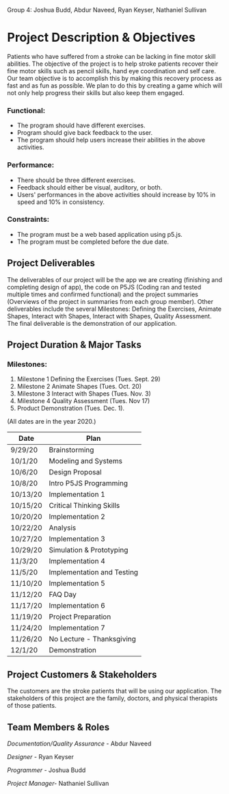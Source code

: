 Group 4: Joshua Budd, Abdur Naveed, Ryan Keyser, Nathaniel Sullivan

# Project Description &amp; Objectives

Patients who have suffered from a stroke can be lacking in fine motor skill abilities. The objective of the project is to help stroke patients recover their fine motor skills such as pencil skills, hand eye coordination and self care. Our team objective is to accomplish this by making this recovery process as fast and as fun as possible. We plan to do this by creating a game which will not only help progress their skills but also keep them engaged.

### Functional:

- The program should have different exercises.
- Program should give back feedback to the user.
- The program should help users increase their abilities in the above activities.

### Performance:

- There should be three different exercises.
- Feedback should either be visual, auditory, or both.
- Users&#39; performances in the above activities should increase by 10% in speed and 10% in consistency.

### Constraints:

- The program must be a web based application using p5.js.
- The program must be completed before the due date.

## Project Deliverables

The deliverables of our project will be the app we are creating (finishing and completing design of app), the code on P5JS (Coding ran and tested multiple times and confirmed functional) and the project summaries (Overviews of the project in summaries from each group member). Other deliverables include the several Milestones: Defining the Exercises, Animate Shapes, Interact with Shapes, Interact with Shapes, Quality Assessment. The final deliverable is the demonstration of our application.

## Project Duration &amp; Major Tasks

### Milestones:

1. Milestone 1 Defining the Exercises (Tues. Sept. 29)
2. Milestone 2 Animate Shapes (Tues. Oct. 20)
3. Milestone 3 Interact with Shapes (Tues. Nov. 3)
4. Milestone 4 Quality Assessment (Tues. Nov 17)
5. Product Demonstration (Tues. Dec. 1).

(All dates are in the year 2020.)

| Date | Plan |
| --- | --- |
| 9/29/20 | Brainstorming |
| 10/1/20 | Modeling and Systems |
|10/6/20 | Design Proposal |
| 10/8/20 | Intro P5JS Programming |
| 10/13/20 | Implementation 1 |
| 10/15/20 | Critical Thinking Skills |
| 10/20/20 | Implementation 2 | 
| 10/22/20 | Analysis |
| 10/27/20 | Implementation 3 | 
| 10/29/20 | Simulation &amp; Prototyping |
| 11/3/20 | Implementation 4 | 
| 11/5/20 | Implementation and Testing |
| 11/10/20 | Implementation 5 | 
| 11/12/20 | FAQ Day |
| 11/17/20 | Implementation 6 | 
| 11/19/20 | Project Preparation |
| 11/24/20 | Implementation 7 | 
| 11/26/20 | No Lecture - Thanksgiving |
| 12/1/20 | Demonstration |

## Project Customers &amp; Stakeholders

The customers are the stroke patients that will be using our application. 
The stakeholders of this project are the family, doctors, and physical therapists of those patients.

## Team Members &amp; Roles

_Documentation/Quality Assurance -_ Abdur Naveed

_Designer -_ Ryan Keyser

_Programmer -_ Joshua Budd

_Project Manager-_ Nathaniel Sullivan
